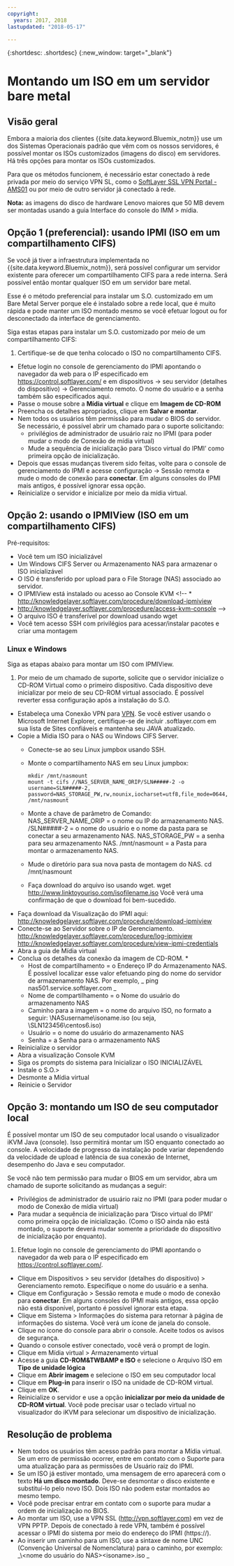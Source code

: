```yaml
---
copyright:
  years: 2017, 2018
lastupdated: "2018-05-17"

---
```


{:shortdesc: .shortdesc}
{:new_window: target="_blank"}


# Montando um ISO em um servidor bare metal

## Visão geral

Embora a maioria dos clientes {{site.data.keyword.Bluemix_notm}} use um dos Sistemas Operacionais padrão que vêm com os nossos servidores, é possível montar os ISOs customizados (imagens do disco) em servidores. Há três opções para montar os ISOs customizados.

Para que os métodos funcionem, é necessário estar conectado à rede privada por meio do serviço VPN SL, como o
[SoftLayer SSL VPN Portal - AMS01](https://vpn.ams01.softlayer.com/prx/000/http/localhost/login) ou por meio de outro servidor já conectado à rede.

**Nota:** as imagens do disco de hardware Lenovo maiores que 50 MB devem ser montadas usando a guia Interface do console do IMM > mídia.

## Opção 1 (preferencial): usando IPMI (ISO em um compartilhamento CIFS)

Se você já tiver a infraestrutura implementada no {{site.data.keyword.Bluemix_notm}}, será possível configurar um servidor existente para oferecer um compartilhamento CIFS para a rede interna. Será possível então montar qualquer ISO em um servidor bare metal.

Esse é o método preferencial para instalar um S.O. customizado em um Bare Metal Server porque ele é instalado sobre a rede
local, que é muito rápida e pode manter um ISO montado mesmo se você efetuar logout ou for desconectado da interface de
gerenciamento.

Siga estas etapas para instalar um S.O. customizado por meio de um compartilhamento CIFS:

1. Certifique-se de que tenha colocado o ISO no compartilhamento CIFS.
* Efetue login no console de gerenciamento do IPMI apontando o navegador da web para o IP especificado em
https://control.softlayer.com/ e em dispositivos -> seu servidor (detalhes do dispositivo) -> Gerenciamento remoto. O nome do usuário e a senha também são especificados aqui.
* Passe o mouse sobre a **Mídia virtual** e clique em **Imagem de CD-ROM**
* Preencha os detalhes apropriados, clique em **Salvar e montar**.
* Nem todos os usuários têm permissão para mudar o BIOS do servidor. Se necessário, é possível abrir um chamado para o suporte solicitando:
  * privilégios de administrador de usuário raiz no IPMI (para poder mudar o modo de Conexão de mídia virtual)
  * Mude a sequência de inicialização para ‘Disco virtual do IPMI’ como primeira opção de inicialização.
* Depois que essas mudanças tiverem sido feitas, volte para o console de gerenciamento do IPMI e acesse configuração -> Sessão remota e mude o modo de conexão para **conectar**. Em alguns consoles do IPMI mais antigos, é possível ignorar essa opção.
* Reinicialize o servidor e inicialize por meio da mídia virtual.


## Opção 2: usando o IPMIView (ISO em um compartilhamento CIFS)

Pré-requisitos:<br/>
* Você tem um ISO inicializável
* Um Windows CIFS Server ou Armazenamento NAS para armazenar o ISO inicializável
* O ISO é transferido por upload para o File Storage (NAS) associado ao servidor.
* O IPMIView está instalado ou acesso ao Console KVM <!--  * http://knowledgelayer.softlayer.com/procedure/download-ipmiview
* http://knowledgelayer.softlayer.com/procedure/access-kvm-console -->
* O arquivo ISO é transferível por download usando wget
* Você tem acesso SSH com privilégios para acessar/instalar pacotes e criar uma montagem


### Linux e Windows
Siga as etapas abaixo para montar um ISO com IPMIView.
1. Por meio de um chamado de suporte, solicite que o servidor inicialize o CD-ROM Virtual como o primeiro dispositivo. Cada dispositivo deve inicializar por meio de seu CD-ROM virtual associado. É possível reverter essa configuração após a instalação do S.O.
* Estabeleça uma Conexão VPN para [VPN](http://www.softlayer.com/VPN-Access). Se você estiver usando o Microsoft Internet Explorer, certifique-se de incluir .softlayer.com em sua lista de Sites confiáveis e mantenha seu JAVA atualizado.
* Copie a Mídia ISO para o NAS ou Windows CIFS Server.
  * Conecte-se ao seu Linux jumpbox usando SSH.
  * Monte o compartilhamento NAS em seu Linux jumpbox:

        mkdir /mnt/nasmount
        mount -t cifs //NAS_SERVER_NAME_ORIP/SLN#####-2 -o username=SLN#####-2,
        password=NAS_STORAGE_PW,rw,nounix,iocharset=utf8,file_mode=0644,dir_mode=0755 /mnt/nasmount
  * Monte a chave de parâmetro de Comando:
        NAS_SERVER_NAME_ORIP = o nome ou IP do armazenamento NAS.
        /SLN#####-2 = o nome do usuário e o nome da pasta para se conectar a seu armazenamento NAS.
        NAS_STORAGE_PW = a senha para seu armazenamento NAS.
        /mnt/nasmount = a Pasta para montar o armazenamento NAS.
  * Mude o diretório para sua nova pasta de montagem do NAS.
        cd /mnt/nasmount
  * Faça download do arquivo iso usando wget.
        wget http://www.linktoyouriso.com/isofilename.iso
  Você verá uma confirmação de que o download foi bem-sucedido.
* Faça download da Visualização do IPMI aqui:
      http://knowledgelayer.softlayer.com/procedure/download-ipmiview
* Conecte-se ao Servidor sobre o IP de Gerenciamento.
      http://knowledgelayer.softlayer.com/procedure/log-ipmiview
      http://knowledgelayer.softlayer.com/procedure/view-ipmi-credentials
* Abra a guia de Mídia virtual
* Conclua os detalhes da conexão da imagem de CD-ROM.
  *
    * Host de compartilhamento = o Endereço IP do Armazenamento NAS. É possível localizar esse valor efetuando ping do nome do servidor de armazenamento NAS. Por exemplo,  _ ping nas501.service.softlayer.com _
    * Nome de compartilhamento = o Nome do usuário do armazenamento NAS
    * Caminho para a imagem = o nome do arquivo ISO, no formato a seguir:
          \NASusername\isoname.iso (ou seja, \SLN123456\centos6.iso)
    * Usuário = o nome do usuário do armazenamento NAS
    * Senha = a Senha para o armazenamento NAS
* Reinicialize o servidor
* Abra a visualização Console KVM
* Siga os prompts do sistema para Inicializar o ISO INICIALIZÁVEL
* Instale o S.O.>
* Desmonte a Mídia virtual
* Reinicie o Servidor

## Opção 3: montando um ISO de seu computador local
<a name="option3"></a>

É possível montar um ISO de seu computador local usando o visualizador iKVM Java (console). Isso permitirá montar um ISO enquanto conectado ao console. A velocidade de progresso da instalação pode variar dependendo da velocidade de upload e latência de sua conexão de Internet, desempenho do Java e seu computador.

Se você não tem permissão para mudar o BIOS em um servidor, abra um chamado de suporte solicitando as mudanças a seguir:
* Privilégios de administrador de usuário raiz no IPMI (para poder mudar o modo de Conexão de mídia virtual)
* Para mudar a sequência de inicialização para ‘Disco virtual do IPMI’ como primeira opção de inicialização. (Como o ISO ainda não está montado, o suporte deverá mudar somente a prioridade do dispositivo de inicialização por enquanto).


1. Efetue login no console de gerenciamento do IPMI apontando o navegador da web para o IP especificado em
https://control.softlayer.com/.
* Clique em Dispositivos > seu servidor (detalhes do dispositivo) > Gerenciamento remoto. Especifique o nome do usuário e a senha.
* Clique em Configuração > Sessão remota e mude o modo de conexão para **conectar**. Em alguns consoles do IPMI mais antigos, essa opção não está disponível, portanto é possível ignorar esta etapa.
* Clique em Sistema > Informações do sistema para retornar à página de informações do sistema. Você verá um ícone de janela do console.
* Clique no ícone do console para abrir o console. Aceite todos os avisos de segurança.
* Quando o console estiver conectado, você verá o prompt de login.
* Clique em Mídia virtual > Armazenamento virtual
* Acesse a guia **CD-ROM&TWBAMP e ISO** e selecione o Arquivo ISO em **Tipo de unidade lógica**
* Clique em **Abrir imagem** e selecione o ISO em seu computador local
* Clique em **Plug-in** para inserir o ISO na unidade de CD-ROM virtual.
* Clique em **OK**.
* Reinicialize o servidor e use a opção **inicializar por meio da unidade de CD-ROM virtual**. Você pode precisar usar o teclado virtual no visualizador do iKVM para selecionar um dispositivo de inicialização.

## Resolução de problema

* Nem todos os usuários têm acesso padrão para montar a Mídia virtual. Se um erro de permissão ocorrer, entre em contato com o Suporte para uma atualização para as permissões de Usuário raiz do IPMI.
* Se um ISO já estiver montado, uma mensagem de erro aparecerá com o texto **Há um disco montado**. Deve-se desmontar o disco existente e substituí-lo pelo novo ISO. Dois ISO não podem estar montados ao mesmo tempo.
* Você pode precisar entrar em contato com o suporte para mudar a ordem de inicialização no BIOS.
* Ao montar um ISO, use a VPN SSL (http://vpn.softlayer.com) em vez de VPN PPTP.  Depois de conectado à rede VPN, também é possível acessar o IPMI do sistema por meio do endereço do IPMI (https://<private-ip-IPMI-management>).
* Ao inserir um caminho para um ISO, use a sintaxe de nome UNC (Convenção Universal de Nomenclatura) para o caminho, por
exemplo: _\\<nome do usuário do NAS>\<isoname>.iso _
